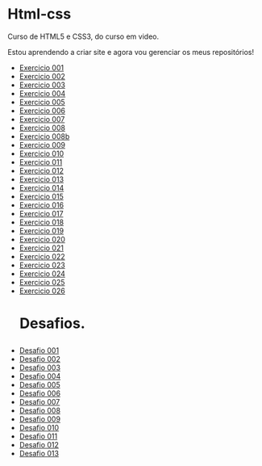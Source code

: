# Html-css
 Curso de HTML5 e CSS3, do curso em video.

 Estou aprendendo a criar site e agora vou gerenciar os meus repositórios!


<ul>
<li><a href="https://kauelucena2k.github.io/html-css/exercicios/ex001/" target="_blank"> Exercicio 001</a></li>
<li><a href="https://kauelucena2k.github.io/html-css/exercicios/ex002/" target="_blank"> Exercicio 002</a></li>
<li><a href="https://kauelucena2k.github.io/html-css/exercicios/ex003/" target="_blank"> Exercicio 003</a></li>
<li><a href="https://kauelucena2k.github.io/html-css/exercicios/ex004/" target="_blank"> Exercicio 004</a></li>
<li><a href="https://kauelucena2k.github.io/html-css/exercicios/ex005/" target="_blank" > Exercicio 005</a></li>
<li><a href="https://kauelucena2k.github.io/html-css/exercicios/ex006/" target="_blank"> Exercicio 006</a></li>
<li><a href="https://kauelucena2k.github.io/html-css/exercicios/ex007/" target="_blank"> Exercicio 007</a></li>
<li><a href="https://kauelucena2k.github.io/html-css/exercicios/ex008/" target="_blank"> Exercicio 008</a></li>
<li><a href="https://kauelucena2k.github.io/html-css/exercicios/ex008b/" target="_blank"> Exercicio 008b</a></li>
<li><a href="https://kauelucena2k.github.io/html-css/exercicios/ex009/" target="_blank"> Exercicio 009</a></li>
<li><a href="https://kauelucena2k.github.io/html-css/exercicios/ex010/" target="_blank"> Exercicio 010</a></li>
<li><a href="https://kauelucena2k.github.io/html-css/exercicios/ex011/" target="_blank"> Exercicio 011</a></li>
<li><a href="https://kauelucena2k.github.io/html-css/exercicios/ex012/" target="_blank"> Exercicio 012</a></li>
<li><a href="https://kauelucena2k.github.io/html-css/exercicios/ex013/" target="_blank"> Exercicio 013</a></li>
<li><a href="https://kauelucena2k.github.io/html-css/exercicios/ex014/" target="_blank"> Exercicio 014</a></li>
<li><a href="https://kauelucena2k.github.io/html-css/exercicios/ex015/" target="_blank"> Exercicio 015</a></li>
<li><a href="https://kauelucena2k.github.io/html-css/exercicios/ex016/" target="_blank"> Exercicio 016</a></li>
<li><a href="https://kauelucena2k.github.io/html-css/exercicios/ex017/" target="_blank"> Exercicio 017</a></li>
<li><a href="https://kauelucena2k.github.io/html-css/exercicios/ex018/" target="_blank"> Exercicio 018</a></li>
<li><a href="https://kauelucena2k.github.io/html-css/exercicios/ex019/" target="_blank"> Exercicio 019</a></li>
<li><a href="https://kauelucena2k.github.io/html-css/exercicios/ex020/" target="_blank"> Exercicio 020</a></li>
<li><a href="https://kauelucena2k.github.io/html-css/exercicios/ex021/" target="_blank"> Exercicio 021</a></li>
<li><a href="https://kauelucena2k.github.io/html-css/exercicios/ex022/index" target="_blank"> Exercicio 022</a></li>
<li><a href="https://kauelucena2k.github.io/html-css/exercicios/ex023/index" target="_blank"> Exercicio 023</a></li>
<li><a href="https://kauelucena2k.github.io/html-css/exercicios/ex024/index" target="_blank"> Exercicio 024</a></li>
<li><a href="https://kauelucena2k.github.io/html-css/exercicios/ex025/index" target="_blank"> Exercicio 025</a></li>
<li><a href="https://kauelucena2k.github.io/html-css/exercicios/ex026/index" target="_blank"> Exercicio 026</a></li>
</ul>
<ul> <h1>
    <p> Desafios.</p>
</h1>
<li><a href="https://kauelucena2k.github.io/html-css/desafios/d001/" target="_blank"> Desafio 001</a></li>
<li><a href="https://kauelucena2k.github.io/html-css/desafios/d002/" target="_blank"> Desafio 002</a></li>
<li><a href="https://kauelucena2k.github.io/html-css/desafios/d003/" target="_blank"> Desafio 003</a></li>
<li><a href="https://kauelucena2k.github.io/html-css/desafios/d004/" target="_blank"> Desafio 004</a></li>
<li><a href="https://kauelucena2k.github.io/html-css/desafios/d005/" target="_blank"> Desafio 005</a></li>
<li><a href="https://kauelucena2k.github.io/html-css/desafios/d006/" target="_blank"> Desafio 006</a></li>
<li><a href="https://kauelucena2k.github.io/html-css/desafios/d007/" target="_blank"> Desafio 007</a></li>
<li><a href="https://kauelucena2k.github.io/html-css/desafios/d008/" target="_blank"> Desafio 008</a></li>
<li><a href="https://kauelucena2k.github.io/html-css/desafios/d009/" target="_blank"> Desafio 009</a></li>
<li><a href="https://kauelucena2k.github.io/html-css/desafios/d010/" target="_blank"> Desafio 010</a></li>
<li><a href="https://kauelucena2k.github.io/html-css/desafios/d011/" target="_blank"> Desafio 011</a></li>
<li><a href="https://kauelucena2k.github.io/html-css/desafios/d012/" target="_blank"> Desafio 012</a></li>
<li><a href="https://kauelucena2k.github.io/html-css/desafios/d013/" target="_blank"> Desafio 013</a></li>

</ul>
